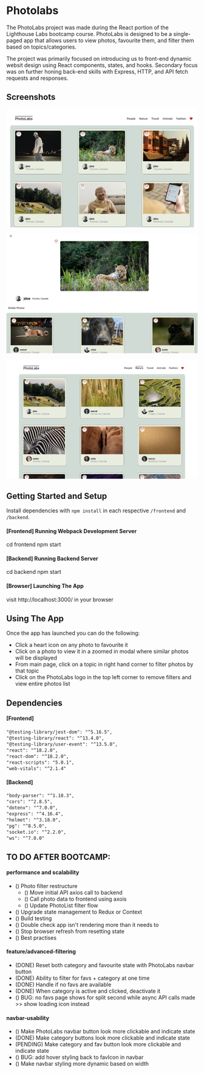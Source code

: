 # Photolabs

The PhotoLabs project was made during the React portion of the Lighthouse Labs bootcamp course.  PhotoLabs is designed to be a single-paged app that allows users to view photos, favourite them, and filter them based on topics/categories.  

The project was primarily focused on introducing us to front-end dynamic websit design using React components, states, and hooks.  Secondary focus was on further honing back-end skills with Express, HTTP, and API fetch requests and responses.

## Screenshots

![PhotoLabs - HomeRoute View](https://github.com/vktr-r2/photo-lab/blob/main/docs/PhotoLabs%20-%20%20HomeRoute%20View.png?raw=true)

![PhotoLabs - Modal View](https://github.com/vktr-r2/photo-lab/blob/main/docs/PhotoLabs%20-%20Modal%20View.png?raw=true)

![PhotoLabs - Topics View](https://github.com/vktr-r2/photo-lab/blob/main/docs/PhotoLabs%20-%20Topics%20View.png?raw=true)



## Getting Started and Setup
Install dependencies with `npm install` in each respective `/frontend` and `/backend`.

#### [Frontend] Running Webpack Development Server
cd frontend
npm start

#### [Backend] Running Backend Server
cd backend
npm start

#### [Browser] Launching The App
visit http://localhost:3000/ in your browser



## Using The App
Once the app has launched you can do the following:
- Click a heart icon on any photo to favourite it
- Click on a photo to view it in a zoomed in modal where similar photos will be displayed
- From main page, click on a topic in right hand corner to filter photos by that topic
- Click on the PhotoLabs logo in the top left corner to remove filters and view entire photos list



## Dependencies

#### [Frontend]
    "@testing-library/jest-dom": "^5.16.5",
    "@testing-library/react": "^13.4.0",
    "@testing-library/user-event": "^13.5.0",
    "react": "^18.2.0",
    "react-dom": "^18.2.0",
    "react-scripts": "5.0.1",
    "web-vitals": "^2.1.4"

#### [Backend]
    "body-parser": "^1.18.3",
    "cors": "^2.8.5",
    "dotenv": "^7.0.0",
    "express": "^4.16.4",
    "helmet": "^3.18.0",
    "pg": "^8.5.0",
    "socket.io": "^2.2.0",
    "ws": "^7.0.0"



## TO DO AFTER BOOTCAMP:

#### performance and scalability
- () Photo filter restructure
    - () Move initial API axios call to backend
    - () Call photo data to frontend using axois
    - () Update PhotoList filter flow
- () Upgrade state management to Redux or Context
- () Build testing
- () Double check app isn't rendering more than it needs to
- () Stop browser refresh from resetting state
- () Best practises

#### feature/advanced-filtering
- (DONE) Reset both category and favourite state with PhotoLabs navbar button
- (DONE) Ability to filter for favs + category at one time
- (DONE) Handle if no favs are available
- (DONE) When category is active and clicked, deactivate it
- () BUG: no favs page shows for split second while async API calls made >> show loading icon instead

#### navbar-usability
- () Make PhotoLabs navbar button look more clickable and indicate state
- (DONE) Make category buttons look more clickable and indicate state
- (PENDING) Make category and fav button look more clickable and indicate state
- () BUG: add hover styling back to favIcon in navbar
- () Make navbar styling more dynamic based on width

